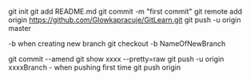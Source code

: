git init git add README.md git commit -m "first commit" git remote add origin https://github.com/Glowkapracuje/GitLearn.git git push -u origin master

-b when creating new branch git checkout -b NameOfNewBranch

git commit --amend
git show xxxx --pretty=raw
git push -u origin xxxxBranch - when pushing first time
git push origin 

